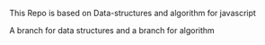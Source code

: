 This Repo is based on Data-structures and algorithm for javascript 

A branch for data structures and a branch for algorithm 